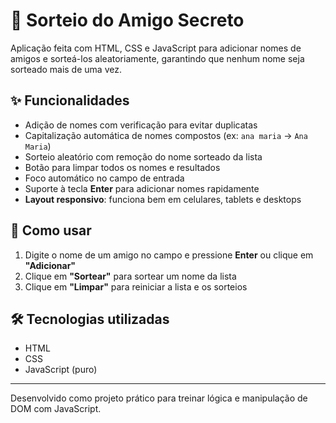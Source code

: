 # 🎉 Sorteio do Amigo Secreto

Aplicação feita com HTML, CSS e JavaScript para adicionar nomes de amigos e sorteá-los aleatoriamente, garantindo que nenhum nome seja sorteado mais de uma vez.

## ✨ Funcionalidades

- Adição de nomes com verificação para evitar duplicatas
- Capitalização automática de nomes compostos (ex: `ana maria` → `Ana Maria`)
- Sorteio aleatório com remoção do nome sorteado da lista
- Botão para limpar todos os nomes e resultados
- Foco automático no campo de entrada
- Suporte à tecla **Enter** para adicionar nomes rapidamente
- **Layout responsivo**: funciona bem em celulares, tablets e desktops
## 🚀 Como usar

1. Digite o nome de um amigo no campo e pressione **Enter** ou clique em **"Adicionar"**
2. Clique em **"Sortear"** para sortear um nome da lista
3. Clique em **"Limpar"** para reiniciar a lista e os sorteios

## 🛠 Tecnologias utilizadas

- HTML
- CSS
- JavaScript (puro)

---

Desenvolvido como projeto prático para treinar lógica e manipulação de DOM com JavaScript.
